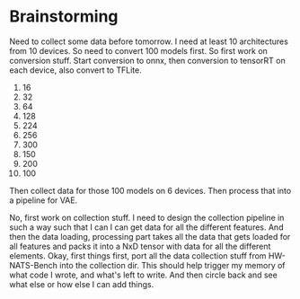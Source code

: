 # Brainstorming

Need to collect some data before tomorrow. I need at least 10 architectures from 10 devices. So need to convert 100 models first.
So first work on conversion stuff. Start conversion to onnx, then conversion to tensorRT on each device, also convert to TFLite.

1. 16
2. 32
3. 64
4. 128
5. 224
6. 256
7. 300
8. 150
9. 200
10. 100

Then collect data for those 100 models on 6 devices. Then process that into a pipeline for VAE. 

No, first work on collection stuff. I need to design the collection pipeline in such a way such that I can I can get data for all the different features. And then the data loading, processing part takes all the data that gets loaded for all features and packs it into a NxD tensor with data for all the different elements. Okay, first things first, port all the data collection stuff from HW-NATS-Bench into the collection dir. This should help trigger my memory of what code I wrote, and what's left to write. And then circle back and see what else or how else I can add things.
